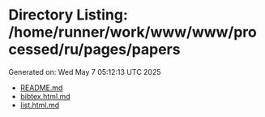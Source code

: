 # Directory Listing: /home/runner/work/www/www/processed/ru/pages/papers
Generated on: Wed May  7 05:12:13 UTC 2025

- [README.md](README.md)
- [bibtex.html.md](bibtex.html.md)
- [list.html.md](list.html.md)
